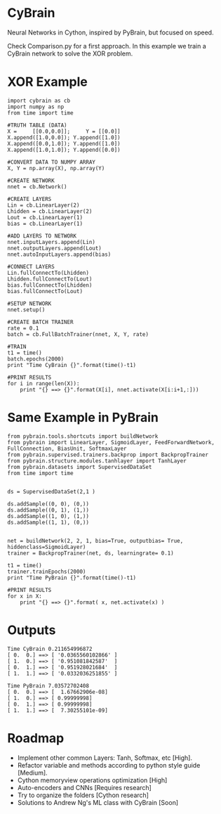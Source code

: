 CyBrain
=======

Neural Networks in Cython, inspired by PyBrain, but focused on speed.

Check Comparison.py for a first approach. In this example we train a CyBrain network to solve the XOR problem.

XOR Example
===========

    import cybrain as cb
    import numpy as np
    from time import time

    #TRUTH TABLE (DATA)
    X =     [[0.0,0.0]];     Y = [[0.0]]
    X.append([1.0,0.0]); Y.append([1.0])
    X.append([0.0,1.0]); Y.append([1.0])
    X.append([1.0,1.0]); Y.append([0.0])

    #CONVERT DATA TO NUMPY ARRAY
    X, Y = np.array(X), np.array(Y)

    #CREATE NETWORK
    nnet = cb.Network()

    #CREATE LAYERS
    Lin = cb.LinearLayer(2)
    Lhidden = cb.LinearLayer(2)
    Lout = cb.LinearLayer(1)
    bias = cb.LinearLayer(1)

    #ADD LAYERS TO NETWORK
    nnet.inputLayers.append(Lin)
    nnet.outputLayers.append(Lout)
    nnet.autoInputLayers.append(bias)

    #CONNECT LAYERS
    Lin.fullConnectTo(Lhidden)
    Lhidden.fullConnectTo(Lout)
    bias.fullConnectTo(Lhidden)
    bias.fullConnectTo(Lout)

    #SETUP NETWORK
    nnet.setup()

    #CREATE BATCH TRAINER
    rate = 0.1
    batch = cb.FullBatchTrainer(nnet, X, Y, rate)

    #TRAIN
    t1 = time()
    batch.epochs(2000)
    print "Time CyBrain {}".format(time()-t1)

    #PRINT RESULTS
    for i in range(len(X)):
        print "{} ==> {}".format(X[i], nnet.activate(X[i:i+1,:]))



Same Example in PyBrain
========================

    from pybrain.tools.shortcuts import buildNetwork
    from pybrain import LinearLayer, SigmoidLayer, FeedForwardNetwork, FullConnection, BiasUnit, SoftmaxLayer
    from pybrain.supervised.trainers.backprop import BackpropTrainer
    from pybrain.structure.modules.tanhlayer import TanhLayer
    from pybrain.datasets import SupervisedDataSet
    from time import time
    
    
    ds = SupervisedDataSet(2,1 )
    
    ds.addSample((0, 0), (0,))
    ds.addSample((0, 1), (1,))
    ds.addSample((1, 0), (1,))
    ds.addSample((1, 1), (0,))
    
    
    net = buildNetwork(2, 2, 1, bias=True, outputbias= True, hiddenclass=SigmoidLayer)
    trainer = BackpropTrainer(net, ds, learningrate= 0.1)
    
    t1 = time()
    trainer.trainEpochs(2000)
    print "Time PyBrain {}".format(time()-t1)
    
    #PRINT RESULTS
    for x in X:
        print "{} ==> {}".format( x, net.activate(x) )


Outputs
=======

    Time CyBrain 0.211654996872
    [ 0.  0.] ==> [ '0.0365560102866' ]
    [ 1.  0.] ==> [ '0.951081842587'  ]
    [ 0.  1.] ==> [ '0.951928021684'  ]
    [ 1.  1.] ==> [ '0.0332036251855' ]
    
    Time PyBrain 7.03572702408
    [ 0.  0.] ==> [  1.67662906e-08]
    [ 1.  0.] ==> [ 0.99999998]
    [ 0.  1.] ==> [ 0.99999998]
    [ 1.  1.] ==> [  7.30255101e-09]

Roadmap
========

* Implement other common Layers: Tanh, Softmax, etc [High].
* Refactor variable and methods according to python style guide [Medium].
* Cython memoryview operations optimization [High]
* Auto-encoders and CNNs [Requires research]
* Try to organize the folders [Cython research]
* Solutions to Andrew Ng's ML class with CyBrain [Soon]